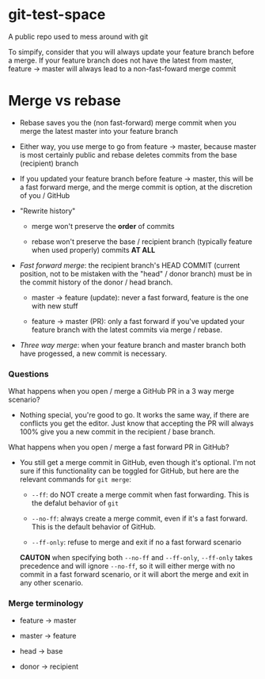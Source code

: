 # git-test-space
A public repo used to mess around with git


To simpify, consider that you will always update your feature branch before a merge. If your feature branch does not have the latest from master, feature -> master will always lead to a non-fast-foward merge commit

# Merge vs rebase

* Rebase saves you the (non fast-forward) merge commit when you merge the latest master into your feature branch

* Either way, you use merge to go from feature -> master, because master is most certainly public and rebase deletes commits from the base (recipient) branch

* If you updated your feature branch before feature -> master, this will be a fast forward merge, and the merge commit is option, at the discretion of you / GitHub

* "Rewrite history"

  * merge won't preserve the **order** of commits
  
  * rebase won't preserve the base / recipient branch (typically feature when used properly) commits **AT ALL**
  
* *Fast forward merge*: the recipient branch's HEAD COMMIT (current position, not to be mistaken with the "head" / donor branch) must be in the commit history of the donor / head branch.

  * master -> feature (update): never a fast forward, feature is the one with new stuff
  
  * feature -> master (PR): only a fast forward if you've updated your feature branch with the latest commits via merge / rebase.
  
* *Three way merge*: when your feature branch and master branch both have progessed, a new commit is necessary.

### Questions

What happens when you open / merge a GitHub PR in a 3 way merge scenario?

* Nothing special, you're good to go. It works the same way, if there are conflicts you get the editor. Just know that accepting the PR will always 100% give you a new commit in the recipient / base branch.

What happens when you open / merge a fast forward PR in GitHub?

* You still get a merge commit in GitHub, even though it's optional. I'm not sure if this functionality can be toggled for GitHub, but here are the relevant commands for ```git merge```:

  * ```--ff```: do NOT create a merge commit when fast forwarding. This is the defalut behavior of ```git```
  
  * ```--no-ff```: always create a merge commit, even if it's a fast forward. This is the default behavior of GitHub.
  
  * ```--ff-only```: refuse to merge and exit if no a fast forward scenario
  
  **CAUTON** when specifying both ```--no-ff``` and ```--ff-only```, ```--ff-only``` takes precedence and will ignore ```--no-ff```, so it will either merge with no commit in a fast forward scenario, or it will abort the merge and exit in any other scenario.


### Merge terminology

* feature -> master

* master -> feature

* head -> base

* donor -> recipient
